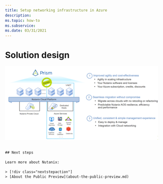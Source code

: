 ```yaml
---
title: Setup networking infrastructure in Azure 
description:  
ms.topic: how-to
ms.subservice:  
ms.date: 03/31/2021
---
```


# Solution design


![Nutanix Preview](media/nutanix-public-preview/nutanix-preview.png)
```

## Next steps

Learn more about Nutanix:

> [!div class="nextstepaction"]
> [About the Public Preview](about-the-public-preview.md)
